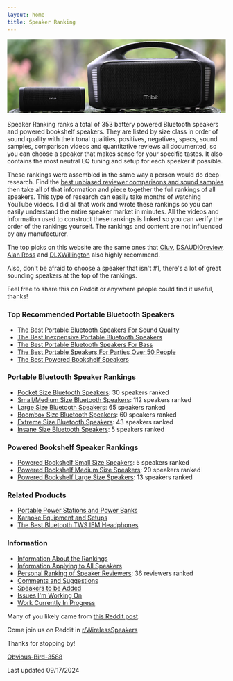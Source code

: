 ```yaml
---
layout: home
title: Speaker Ranking
---
```


![Earfun Uboom L and Tribit Stormbox Blast](/assets/img/uboomlblast.jpg)

Speaker Ranking ranks a total of 353 battery powered Bluetooth speakers and powered bookshelf speakers. They are listed by size class in order of sound quality with their tonal qualities, positives, negatives, specs, sound samples, comparison videos and quantitative reviews all documented, so you can choose a speaker that makes sense for your specific tastes. It also contains the most neutral EQ tuning and setup for each speaker if possible.

These rankings were assembled in the same way a person would do deep research. Find the [best unbiased reviewer comparisons and sound samples](/personal-ranking-of-speaker-reviewers/) then take all of that information and piece together the full rankings of all speakers. This type of research can easily take months of watching YouTube videos. I did all that work and wrote these rankings so you can easily understand the entire speaker market in minutes. All the videos and information used to construct these rankings is linked so you can verify the order of the rankings yourself. The rankings and content are not influenced by any manufacturer. 

The top picks on this website are the same ones that [Oluv](https://www.patreon.com/oluvsone), [DSAUDIOreview](https://www.youtube.com/@DSAUDIOreview), [Alan Ross](https://www.youtube.com/c/alanrossreviews) and [DLXWillington](https://www.youtube.com/@DLXWillington) also highly recommend.

Also, don't be afraid to choose a speaker that isn't #1, there's a lot of great sounding speakers at the top of the rankings.

Feel free to share this on Reddit or anywhere people could find it useful, thanks!

### Top Recommended Portable Bluetooth Speakers

- [The Best Portable Bluetooth Speakers For Sound Quality](/top-recommended/)
- [The Best Inexpensive Portable Bluetooth Speakers](/top-recommended-inexpensive/)
- [The Best Portable Bluetooth Speakers For Bass](/top-recommended-bass/)
- [The Best Portable Speakers For Parties Over 50 People](/portable-party-speakers/)
- [The Best Powered Bookshelf Speakers](/bookshelf-top-recommended/)

### Portable Bluetooth Speaker Rankings

- [Pocket Size Bluetooth Speakers](/pocket-size/): 30 speakers ranked
- [Small/Medium Size Bluetooth Speakers](/small-medium-size/): 112 speakers ranked
- [Large Size Bluetooth Speakers](/large-size/): 65 speakers ranked
- [Boombox Size Bluetooth Speakers](/boombox-size/): 60 speakers ranked
- [Extreme Size Bluetooth Speakers](/extreme-size/): 43 speakers ranked
- [Insane Size Bluetooth Speakers](/insane-size/): 5 speakers ranked

### Powered Bookshelf Speaker Rankings

- [Powered Bookshelf Small Size Speakers](/bookshelf-small/): 5 speakers ranked
- [Powered Bookshelf Medium Size Speakers](/bookshelf-medium/): 20 speakers ranked
- [Powered Bookshelf Large Size Speakers](/bookshelf-large/): 13 speakers ranked

### Related Products

- [Portable Power Stations and Power Banks](/portable-power-stations/)
- [Karaoke Equipment and Setups](/karaoke-setups/)
- [The Best Bluetooth TWS IEM Headphones](/best-bluetooth-tws-iems/)

### Information

- [Information About the Rankings](/information-about-the-rankings/)
- [Information Applying to All Speakers](/information-applying-to-all-speakers/)
- [Personal Ranking of Speaker Reviewers](/personal-ranking-of-speaker-reviewers/): 36 reviewers ranked
- [Comments and Suggestions](/comments-suggestions/)
- [Speakers to be Added](/speakers-to-be-added/)
- [Issues I'm Working On](/issues-im-working-on/)
- [Work Currently In Progress](/work-currently-in-progress/)

Many of you likely came from [this Reddit post](https://www.reddit.com/r/WirelessSpeakers/comments/16zs2ol/ranking_all_battery_powered_wireless_speakers/). 

Come join us on Reddit in [r/WirelessSpeakers](https://www.reddit.com/r/WirelessSpeakers/)

Thanks for stopping by!

[Obvious-Bird-3588](https://www.reddit.com/user/Obvious-Bird-3588)

Last updated 09/17/2024
